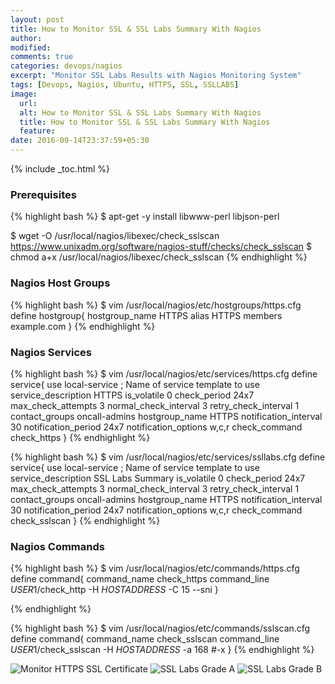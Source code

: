 ```yaml
---
layout: post
title: How to Monitor SSL & SSL Labs Summary With Nagios
author:
modified:
comments: true
categories: devops/nagios
excerpt: "Monitor SSL Labs Results with Nagios Monitoring System"
tags: [Devops, Nagios, Ubuntu, HTTPS, SSL, SSLLABS]
image:
  url:
  alt: How to Monitor SSL & SSL Labs Summary With Nagios
  title: How to Monitor SSL & SSL Labs Summary With Nagios
  feature:
date: 2016-09-14T23:37:59+05:30
---
```



{% include _toc.html %}

### Prerequisites
{% highlight bash %}
$ apt-get -y install libwww-perl libjson-perl

$ wget -O /usr/local/nagios/libexec/check_sslscan https://www.unixadm.org/software/nagios-stuff/checks/check_sslscan
$ chmod  a+x /usr/local/nagios/libexec/check_sslscan
{% endhighlight %}

### Nagios Host Groups

{% highlight bash %}
$ vim /usr/local/nagios/etc/hostgroups/https.cfg
define hostgroup{
        hostgroup_name  HTTPS
        alias           HTTPS
        members         example.com
}
{% endhighlight %}

### Nagios Services

{% highlight bash %}
$ vim /usr/local/nagios/etc/services/https.cfg
define service{
        use                             local-service         ; Name of service template to use
        service_description             HTTPS
        is_volatile                     0
        check_period                    24x7
        max_check_attempts              3
        normal_check_interval           3
        retry_check_interval            1
        contact_groups                  oncall-admins
        hostgroup_name                  HTTPS
        notification_interval           30
        notification_period             24x7
        notification_options            w,c,r
        check_command                   check_https
}
{% endhighlight %}

{% highlight bash %}
$ vim /usr/local/nagios/etc/services/ssllabs.cfg
define service{
        use                             local-service         ; Name of service template to use
        service_description             SSL Labs Summary
        is_volatile                     0
        check_period                    24x7
        max_check_attempts              3
        normal_check_interval           3
        retry_check_interval            1
        contact_groups                  oncall-admins
        hostgroup_name                  HTTPS
        notification_interval           30
        notification_period             24x7
        notification_options            w,c,r
        check_command                   check_sslscan
}
{% endhighlight %}

### Nagios Commands

{% highlight bash %}
$ vim /usr/local/nagios/etc/commands/https.cfg
define command{
        command_name    check_https
        command_line    $USER1$/check_http -H $HOSTADDRESS$ -C 15 --sni
}

{% endhighlight %}

{% highlight bash %}
$ vim /usr/local/nagios/etc/commands/sslscan.cfg
define command{
        command_name    check_sslscan
        command_line    $USER1$/check_sslscan -H $HOSTADDRESS$ -a 168 #-x
}
{% endhighlight %}

<img alt="Monitor HTTPS SSL Certificate" src="https://cloud.githubusercontent.com/assets/1223371/18524866/def2ef18-7ad7-11e6-810d-859ae40c61c3.png">

<img alt="SSL Labs Grade A" src="https://cloud.githubusercontent.com/assets/1223371/18524865/decdebd2-7ad7-11e6-9167-7f4eff5917b0.png">

<img alt="SSL Labs Grade B" src="https://cloud.githubusercontent.com/assets/1223371/18524863/de4248ca-7ad7-11e6-8265-683a13b32ac3.png"> 
